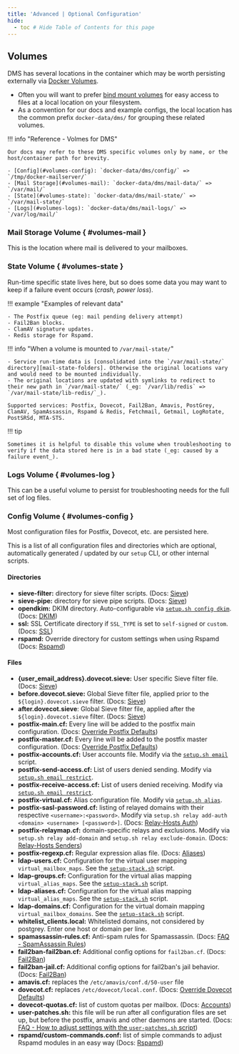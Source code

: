 ```yaml
---
title: 'Advanced | Optional Configuration'
hide:
  - toc # Hide Table of Contents for this page
---
```


## Volumes

DMS has several locations in the container which may be worth persisting externally via [Docker Volumes][docker-docs::volumes].

- Often you will want to prefer [bind mount volumes][docker-docs::volumes::bind-mount] for easy access to files at a local location on your filesystem.
- As a convention for our docs and example configs, the local location has the common prefix `docker-data/dms/` for grouping these related volumes.

!!! info "Reference - Volmes for DMS"

    Our docs may refer to these DMS specific volumes only by name, or the host/container path for brevity.

    - [Config](#volumes-config): `docker-data/dms/config/` => `/tmp/docker-mailserver/`
    - [Mail Storage](#volumes-mail): `docker-data/dms/mail-data/` => `/var/mail/`
    - [State](#volumes-state): `docker-data/dms/mail-state/` => `/var/mail-state/`
    - [Logs](#volumes-logs): `docker-data/dms/mail-logs/` => `/var/log/mail/`

[docker-docs::volumes]: https://docs.docker.com/storage/volumes/
[docker-docs::volumes::bind-mount]: https://docs.docker.com/storage/bind-mounts/

### Mail Storage Volume { #volumes-mail }

This is the location where mail is delivered to your mailboxes.

### State Volume { #volumes-state }

Run-time specific state lives here, but so does some data you may want to keep if a failure event occurs (_crash, power loss_).

!!! example "Examples of relevant data"

    - The Postfix queue (eg: mail pending delivery attempt)
    - Fail2Ban blocks.
    - ClamAV signature updates.
    - Redis storage for Rspamd.

!!! info "When a volume is mounted to `/var/mail-state/`"

    - Service run-time data is [consolidated into the `/var/mail-state/` directory][mail-state-folders]. Otherwise the original locations vary and would need to be mounted individually.
    - The original locations are updated with symlinks to redirect to their new path in `/var/mail-state/` (_eg: `/var/lib/redis` => `/var/mail-state/lib-redis/`_).

    Supported services: Postfix, Dovecot, Fail2Ban, Amavis, PostGrey, ClamAV, SpamAssassin, Rspamd & Redis, Fetchmail, Getmail, LogRotate, PostSRSd, MTA-STS.

!!! tip

    Sometimes it is helpful to disable this volume when troubleshooting to verify if the data stored here is in a bad state (_eg: caused by a failure event_).

[mail-state-folders]: https://github.com/docker-mailserver/docker-mailserver/blob/v13.3.1/target/scripts/startup/setup.d/mail_state.sh#L13-L33

### Logs Volume { #volumes-log }

This can be a useful volume to persist for troubleshooting needs for the full set of log files.

### Config Volume { #volumes-config }

Most configuration files for Postfix, Dovecot, etc. are persisted here.

This is a list of all configuration files and directories which are optional, automatically generated / updated by our `setup` CLI, or other internal scripts.

#### Directories

- **sieve-filter:** directory for sieve filter scripts. (Docs: [Sieve][docs-sieve])
- **sieve-pipe:** directory for sieve pipe scripts. (Docs: [Sieve][docs-sieve])
- **opendkim:** DKIM directory. Auto-configurable via [`setup.sh config dkim`][docs-setupsh]. (Docs: [DKIM][docs-dkim])
- **ssl:** SSL Certificate directory if `SSL_TYPE` is set to `self-signed` or `custom`. (Docs: [SSL][docs-ssl])
- **rspamd:** Override directory for custom settings when using Rspamd (Docs: [Rspamd][docs-rspamd-override-d])

#### Files

- **{user_email_address}.dovecot.sieve:** User specific Sieve filter file. (Docs: [Sieve][docs-sieve])
- **before.dovecot.sieve:** Global Sieve filter file, applied prior to the `${login}.dovecot.sieve` filter. (Docs: [Sieve][docs-sieve])
- **after.dovecot.sieve**: Global Sieve filter file, applied after the `${login}.dovecot.sieve` filter. (Docs: [Sieve][docs-sieve])
- **postfix-main.cf:** Every line will be added to the postfix main configuration. (Docs: [Override Postfix Defaults][docs-override-postfix])
- **postfix-master.cf:** Every line will be added to the postfix master configuration. (Docs: [Override Postfix Defaults][docs-override-postfix])
- **postfix-accounts.cf:** User accounts file. Modify via the [`setup.sh email`][docs-setupsh] script.
- **postfix-send-access.cf:** List of users denied sending. Modify via [`setup.sh email restrict`][docs-setupsh].
- **postfix-receive-access.cf:** List of users denied receiving. Modify via [`setup.sh email restrict`][docs-setupsh].
- **postfix-virtual.cf:** Alias configuration file. Modify via [`setup.sh alias`][docs-setupsh].
- **postfix-sasl-password.cf:** listing of relayed domains with their respective `<username>:<password>`. Modify via `setup.sh relay add-auth <domain> <username> [<password>]`. (Docs: [Relay-Hosts Auth][docs-relayhosts-senderauth])
- **postfix-relaymap.cf:** domain-specific relays and exclusions. Modify via `setup.sh relay add-domain` and `setup.sh relay exclude-domain`. (Docs: [Relay-Hosts Senders][docs-relayhosts-senderhost])
- **postfix-regexp.cf:** Regular expression alias file. (Docs: [Aliases][docs-aliases-regex])
- **ldap-users.cf:** Configuration for the virtual user mapping `virtual_mailbox_maps`. See the [`setup-stack.sh`][github-commit-setup-stack.sh-L411] script.
- **ldap-groups.cf:** Configuration for the virtual alias mapping `virtual_alias_maps`. See the [`setup-stack.sh`][github-commit-setup-stack.sh-L411] script.
- **ldap-aliases.cf:** Configuration for the virtual alias mapping `virtual_alias_maps`. See the [`setup-stack.sh`][github-commit-setup-stack.sh-L411] script.
- **ldap-domains.cf:** Configuration for the virtual domain mapping `virtual_mailbox_domains`. See the [`setup-stack.sh`][github-commit-setup-stack.sh-L411] script.
- **whitelist_clients.local:** Whitelisted domains, not considered by postgrey. Enter one host or domain per line.
- **spamassassin-rules.cf:** Anti-spam rules for Spamassassin. (Docs: [FAQ - SpamAssassin Rules][docs-faq-spamrules])
- **fail2ban-fail2ban.cf:** Additional config options for `fail2ban.cf`. (Docs: [Fail2Ban][docs-fail2ban])
- **fail2ban-jail.cf:** Additional config options for fail2ban's jail behavior. (Docs: [Fail2Ban][docs-fail2ban])
- **amavis.cf:** replaces the `/etc/amavis/conf.d/50-user` file
- **dovecot.cf:** replaces `/etc/dovecot/local.conf`. (Docs: [Override Dovecot Defaults][docs-override-dovecot])
- **dovecot-quotas.cf:** list of custom quotas per mailbox. (Docs: [Accounts][docs-accounts-quota])
- **user-patches.sh:** this file will be run after all configuration files are set up, but before the postfix, amavis and other daemons are started. (Docs: [FAQ - How to adjust settings with the `user-patches.sh` script][docs-faq-userpatches])
- **rspamd/custom-commands.conf:** list of simple commands to adjust Rspamd modules in an easy way (Docs: [Rspamd][docs-rspamd-commands])

[docs-accounts-quota]: ../../config/user-management.md#quotas
[docs-aliases-regex]: ../../config/user-management.md#configuring-regexp-aliases
[docs-dkim]: ../../config/best-practices/dkim_dmarc_spf.md#dkim
[docs-fail2ban]: ../../config/security/fail2ban.md
[docs-faq-spamrules]: ../../faq.md#how-can-i-manage-my-custom-spamassassin-rules
[docs-faq-userpatches]: ../../faq.md#how-to-adjust-settings-with-the-user-patchessh-script
[docs-override-postfix]: ./override-defaults/postfix.md
[docs-override-dovecot]: ./override-defaults/dovecot.md
[docs-relayhosts-senderauth]: ./mail-forwarding/relay-hosts.md#sender-dependent-authentication
[docs-relayhosts-senderhost]: ./mail-forwarding/relay-hosts.md#sender-dependent-relay-host
[docs-sieve]: ./mail-sieve.md
[docs-setupsh]: ../../config/setup.sh.md
[docs-ssl]: ../../config/security/ssl.md
[docs-rspamd-override-d]: ../security/rspamd.md#manually
[docs-rspamd-commands]: ../security/rspamd.md#with-the-help-of-a-custom-file
[github-commit-setup-stack.sh-L411]: https://github.com/docker-mailserver/docker-mailserver/blob/941e7acdaebe271eaf3d296b36d4d81df4c54b90/target/scripts/startup/setup-stack.sh#L411
